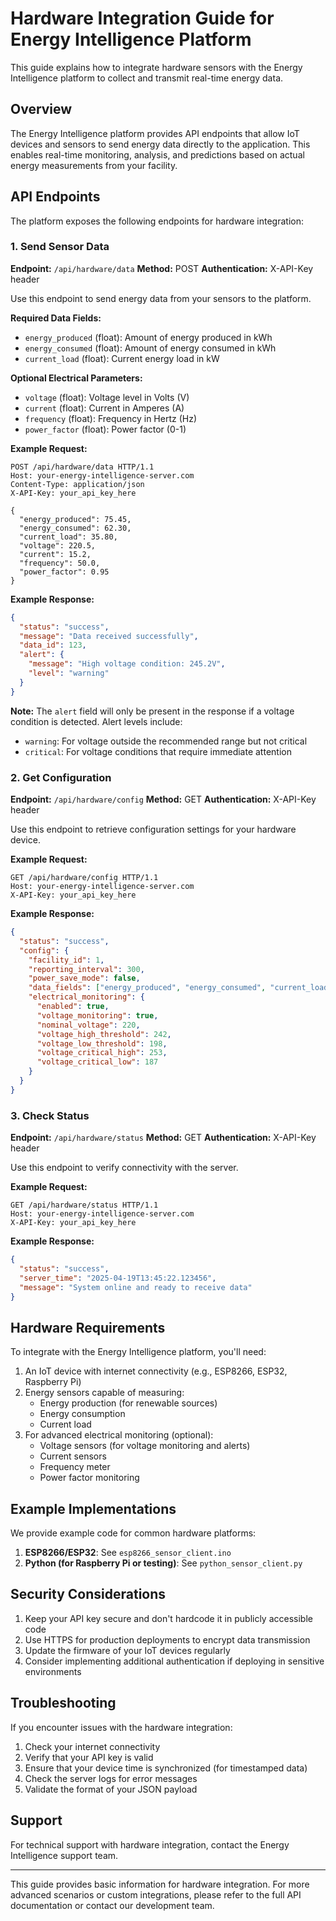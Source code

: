# Hardware Integration Guide for Energy Intelligence Platform

This guide explains how to integrate hardware sensors with the Energy Intelligence platform to collect and transmit real-time energy data.

## Overview

The Energy Intelligence platform provides API endpoints that allow IoT devices and sensors to send energy data directly to the application. This enables real-time monitoring, analysis, and predictions based on actual energy measurements from your facility.

## API Endpoints

The platform exposes the following endpoints for hardware integration:

### 1. Send Sensor Data

**Endpoint:** `/api/hardware/data`
**Method:** POST
**Authentication:** X-API-Key header

Use this endpoint to send energy data from your sensors to the platform.

**Required Data Fields:**
- `energy_produced` (float): Amount of energy produced in kWh
- `energy_consumed` (float): Amount of energy consumed in kWh
- `current_load` (float): Current energy load in kW

**Optional Electrical Parameters:**
- `voltage` (float): Voltage level in Volts (V)
- `current` (float): Current in Amperes (A)
- `frequency` (float): Frequency in Hertz (Hz)
- `power_factor` (float): Power factor (0-1)

**Example Request:**
```http
POST /api/hardware/data HTTP/1.1
Host: your-energy-intelligence-server.com
Content-Type: application/json
X-API-Key: your_api_key_here

{
  "energy_produced": 75.45,
  "energy_consumed": 62.30,
  "current_load": 35.80,
  "voltage": 220.5,
  "current": 15.2,
  "frequency": 50.0,
  "power_factor": 0.95
}
```

**Example Response:**
```json
{
  "status": "success",
  "message": "Data received successfully",
  "data_id": 123,
  "alert": {
    "message": "High voltage condition: 245.2V",
    "level": "warning"
  }
}
```

**Note:** The `alert` field will only be present in the response if a voltage condition is detected.
Alert levels include:
- `warning`: For voltage outside the recommended range but not critical
- `critical`: For voltage conditions that require immediate attention

### 2. Get Configuration

**Endpoint:** `/api/hardware/config`
**Method:** GET
**Authentication:** X-API-Key header

Use this endpoint to retrieve configuration settings for your hardware device.

**Example Request:**
```http
GET /api/hardware/config HTTP/1.1
Host: your-energy-intelligence-server.com
X-API-Key: your_api_key_here
```

**Example Response:**
```json
{
  "status": "success",
  "config": {
    "facility_id": 1,
    "reporting_interval": 300,
    "power_save_mode": false,
    "data_fields": ["energy_produced", "energy_consumed", "current_load"],
    "electrical_monitoring": {
      "enabled": true,
      "voltage_monitoring": true,
      "nominal_voltage": 220,
      "voltage_high_threshold": 242,
      "voltage_low_threshold": 198,
      "voltage_critical_high": 253,
      "voltage_critical_low": 187
    }
  }
}
```

### 3. Check Status

**Endpoint:** `/api/hardware/status`
**Method:** GET
**Authentication:** X-API-Key header

Use this endpoint to verify connectivity with the server.

**Example Request:**
```http
GET /api/hardware/status HTTP/1.1
Host: your-energy-intelligence-server.com
X-API-Key: your_api_key_here
```

**Example Response:**
```json
{
  "status": "success",
  "server_time": "2025-04-19T13:45:22.123456",
  "message": "System online and ready to receive data"
}
```

## Hardware Requirements

To integrate with the Energy Intelligence platform, you'll need:

1. An IoT device with internet connectivity (e.g., ESP8266, ESP32, Raspberry Pi)
2. Energy sensors capable of measuring:
   - Energy production (for renewable sources)
   - Energy consumption
   - Current load
3. For advanced electrical monitoring (optional):
   - Voltage sensors (for voltage monitoring and alerts)
   - Current sensors
   - Frequency meter
   - Power factor monitoring

## Example Implementations

We provide example code for common hardware platforms:

1. **ESP8266/ESP32**: See `esp8266_sensor_client.ino`
2. **Python (for Raspberry Pi or testing)**: See `python_sensor_client.py`

## Security Considerations

1. Keep your API key secure and don't hardcode it in publicly accessible code
2. Use HTTPS for production deployments to encrypt data transmission
3. Update the firmware of your IoT devices regularly
4. Consider implementing additional authentication if deploying in sensitive environments

## Troubleshooting

If you encounter issues with the hardware integration:

1. Check your internet connectivity
2. Verify that your API key is valid
3. Ensure that your device time is synchronized (for timestamped data)
4. Check the server logs for error messages
5. Validate the format of your JSON payload

## Support

For technical support with hardware integration, contact the Energy Intelligence support team.

---

This guide provides basic information for hardware integration. For more advanced scenarios or custom integrations, please refer to the full API documentation or contact our development team.